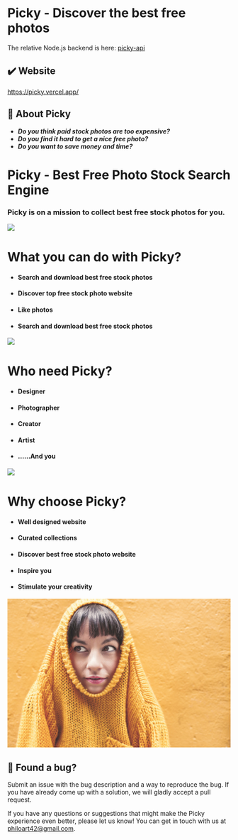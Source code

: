 # Picky - Discover the best free photos

The relative Node.js backend is here: [picky-api](https://github.com/LulalaP/picky-api)

## ✔️ Website

https://picky.vercel.app/

## 🚀 About Picky

- ***Do you think paid stock photos are too expensive?***
- ***Do you find it hard to get a nice free photo?***
- ***Do you want to save money and time?***



# Picky - Best Free Photo Stock Search Engine

### Picky is on a mission to collect best free stock photos for you.

![](https://images.unsplash.com/photo-1469854523086-cc02fe5d8800?ixid=MXwxMjA3fDB8MHxwaG90by1wYWdlfHx8fGVufDB8fHw%3D&ixlib=rb-1.2.1&auto=format&fit=crop&w=1416&q=80)



# What you can do with Picky?

- #### Search and download best free stock photos

- #### Discover top free stock photo website

- #### Like photos

- #### Search and download best free stock photos

![](https://images.unsplash.com/photo-1497030947858-3f40f1508e84?ixid=MXwxMjA3fDB8MHxwaG90by1wYWdlfHx8fGVufDB8fHw%3D&ixlib=rb-1.2.1&auto=format&fit=crop&w=1500&q=80)

## 

# Who need Picky?

- #### Designer

- #### Photographer

- #### Creator

- #### Artist

- #### ......And you

![](https://images.unsplash.com/3/doctype-hi-res.jpg?ixlib=rb-1.2.1&ixid=MXwxMjA3fDB8MHxwaG90by1wYWdlfHx8fGVufDB8fHw%3D&auto=format&fit=crop&w=1492&q=80)

## 

# Why choose Picky?

- #### Well designed website

- #### Curated collections

- #### Discover best free stock photo website

- #### Inspire you

- #### Stimulate your creativity

![](/src/img/aboutImg4.jpg)



## 🐛 Found a bug?

Submit an issue with the bug description and a way to reproduce the bug. If you have already come up with a solution, we will gladly accept a pull request.

If you have any questions or suggestions that might make the Picky experience even better, please let us know! You can get in touch with us at philoart42@gmail.com.

